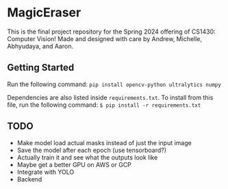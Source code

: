 # MagicEraser

This is the final project repository for the Spring 2024 offering of CS1430: Computer Vision! Made and designed with care by Andrew, Michelle, Abhyudaya, and Aaron.

## Getting Started

Run the following command:
`pip install opencv-python ultralytics numpy`

Dependencies are also listed inside `requirements.txt`. To install from this file, run the following command: `$ pip install -r requirements.txt`

## TODO

* Make model load actual masks instead of just the input image
* Save the model after each epoch (use tensorboard?)
* Actually train it and see what the outputs look like
* Maybe get a better GPU on AWS or GCP
* Integrate with YOLO
* Backend
